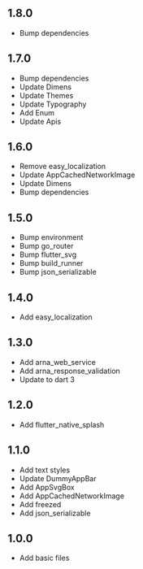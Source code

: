 ## 1.8.0

- Bump dependencies

## 1.7.0

- Bump dependencies
- Update Dimens
- Update Themes
- Update Typography
- Add Enum
- Update Apis

## 1.6.0

- Remove easy_localization
- Update AppCachedNetworkImage
- Update Dimens
- Bump dependencies

## 1.5.0

- Bump environment
- Bump go_router
- Bump flutter_svg
- Bump build_runner
- Bump json_serializable

## 1.4.0

- Add easy_localization

## 1.3.0

- Add arna_web_service
- Add arna_response_validation
- Update to dart 3

## 1.2.0

- Add flutter_native_splash

## 1.1.0

- Add text styles
- Update DummyAppBar
- Add AppSvgBox
- Add AppCachedNetworkImage
- Add freezed
- Add json_serializable

## 1.0.0

- Add basic files
